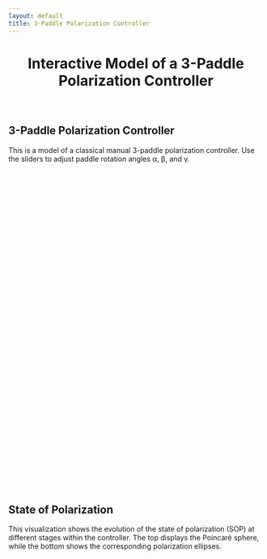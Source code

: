 ```yaml
---
layout: default
title: 3-Paddle Polarization Controller
---
```


<style>

	h1 {
		text-align: center;
		margin-bottom: 40px;
	}

	.container1 {
		display: flex;
		justify-content: center;
		gap: 20px;
		align-items: flex-start;
		flex-wrap: wrap;
	}

	.column {
		display: flex;
		flex-direction: column;
		align-items: center;
		width: 600px;
	}

	.text-block {
		height: 150px; /* Alignment by height of headings+text */
		margin-bottom: 10px;
	}

	.applet {
		width: 600px;
		height: 600px;
	}

	@media (max-width: 1260px) {
		.container {
		  flex-direction: column;
		  align-items: center;
		}

		.text-block {
		  height: auto;
		}
	}
</style>

<h1>Interactive Model of a 3-Paddle Polarization Controller</h1>

<div class="container1">
  <!-- Left column -->
  <div class="column">
    <div class="text-block">
      <h2>3-Paddle Polarization Controller</h2>
      <p>This is a model of a classical manual 3-paddle polarization controller. Use the sliders to adjust paddle rotation angles α, β, and γ.</p>
    </div>
    <div id="ggbApplet1" class="applet"></div>
  </div>

  <!-- Right column -->
  <div class="column">
    <div class="text-block">
      <h2>State of Polarization</h2>
      <p>This visualization shows the evolution of the state of polarization (SOP) at different stages within the controller. The top displays the Poincaré sphere, while the bottom shows the corresponding polarization ellipses.</p>
    </div>
    <div id="ggbApplet2" class="applet"></div>
  </div>
</div>

<div id="ggbApplet1"></div>

<script>
  function ggbOnInit(param) {
	  if (param == "ggbApplet1") {
		  // init update listeners for ggbApplet1
		  ggbApplet1.registerObjectUpdateListener("α", "abcListener");
		  ggbApplet1.registerObjectUpdateListener("β", "abcListener");
		  ggbApplet1.registerObjectUpdateListener("γ", "abcListener");
	  }
  }

  function abcListener(objName) {
    // get value from applet1 and set value in applet2	
	  var changedValue = 2*ggbApplet1.getValue(objName);/* Multiple by 2 due to double of angles on the Poincare sphere */
	  ggbApplet2.setValue(objName, changedValue);		
  } 
  
  var applet1 = new GGBApplet(createGGBParams("ggbApplet1", "pts6vg4r"), true);
  var applet2 = new GGBApplet(createGGBParams("ggbApplet2", "hdmsanwn",{enableRightClick: true}), true);
  window.onload = function() {
	  applet1.inject('ggbApplet1');
	  applet2.inject('ggbApplet2');
	  // Запрет прокрутки мыши (зум колесиком)
	  document.getElementById('ggbApplet2').addEventListener('wheel', function (e) {
	    e.preventDefault();
	    }, { passive: false });
	
	  // Запрет пинча на мобильных
	  document.getElementById('ggbApplet2').addEventListener('touchmove', function (e) {
	    if (e.touches.length > 1) e.preventDefault();
	    }, { passive: false });
};
</script>
